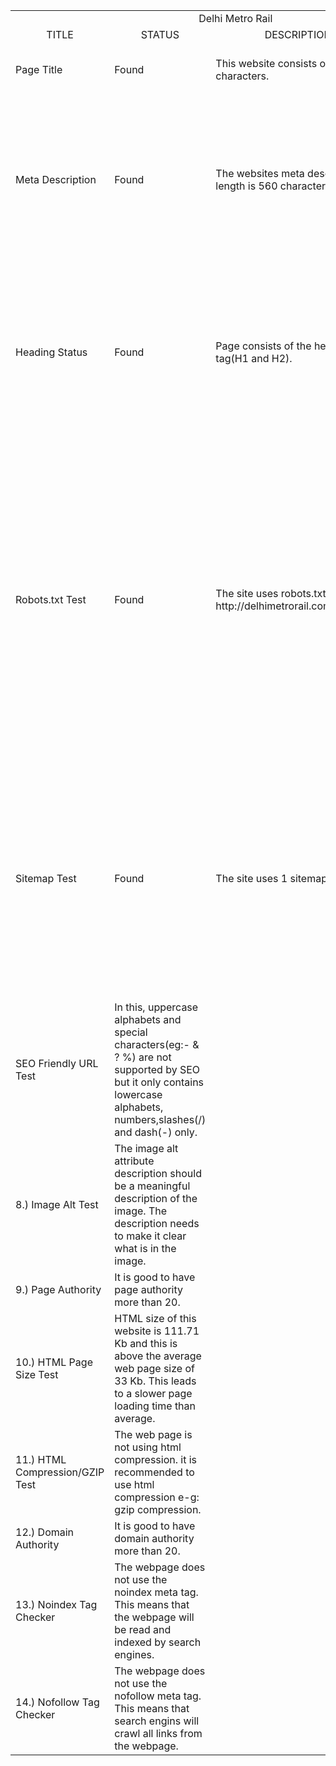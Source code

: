 <html>
<body>
<table>
<tr>
<td align="center" colspan="4">Delhi Metro Rail </td></tr>
<tr><td align="center">TITLE</td><td align="center">STATUS</td><td align="center">DESCRIPTION</td><td align="center">SUGGESTION</td>
<tr><td>Page Title</td><td>Found</td><td> This website consists of 64 characters.</td><td> The Page title should consist of 9 to 65 words.</td></tr>
<tr><td> Meta Description</td><td>Found</td><td>The websites meta description length is 560 characters.</td><td>
Use keywords in your meta description tag and make sure that the meta description length does not exceed more than 150 characters..</td></tr>
<tr><td>Heading Status</td><td> Found</td><td> Page consists of the heading tag(H1 and H2).</td><td>H1 is an important factor influencing page ranking and there should be a relevant heading tag in the web page which can make it easy to search.</td></tr>
<tr><td>Robots.txt Test</td><td>Found</td><td> The site uses robots.txt http://delhimetrorail.com/robots.txt </td><td>A robots.txt file should be present as it gives instructions to web robots about the pages the website owner that doesn’t wish to be ‘crawled’. For instance, if you didn’t want your images to be listed by Google and other search engines, you can block them using your robots.txt file.</td></tr>
<tr><td>Sitemap Test</td><td>Found</td><td> The site uses 1 sitemap.</td><td>Having sitemap not only makes the navigation easy and better visibility by search engines.It also offer the opportunity to inform search engines immediately about any changes on your site.</td></tr>
<tr><td>SEO Friendly URL Test</td><td> In this, uppercase alphabets and special characters(eg:- & ? %) are not supported by SEO but it only contains lowercase alphabets, numbers,slashes(/) and dash(-) only.</td></tr>
<tr><td>8.) Image Alt Test</td><td> The image alt attribute description should be a meaningful description of the image. The description needs to make it clear what is in the image.</td></tr>
<tr><td>9.) Page Authority</td><td> It is good to have page authority more than 20.</td></tr>
<tr><td>10.) HTML Page Size Test</td><td> HTML size of this website is 111.71 Kb and this is above the average web page size of 33 Kb. 
This leads to a slower page loading time than average.</td></tr>
<tr><td>11.) HTML Compression/GZIP Test</td><td>The web page is not using html compression. it is recommended to use html compression e-g: gzip compression.</td></tr>
<tr><td>12.) Domain Authority	</td><td>It is good to have domain authority more than 20.</td></tr>
<tr><td>13.) Noindex Tag Checker</td><td> The webpage does not use the noindex meta tag. This means that the webpage will be read and indexed by search engines.</td></tr>
<tr><td>14.) Nofollow Tag Checker	</td><td>The webpage does not use the nofollow meta tag. This means that search engins will crawl all links from the webpage.</td></tr>
</table> 
</body>
</html>
